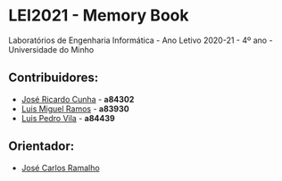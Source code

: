 # LEI2021 - Memory Book
  Laboratórios de Engenharia Informática - Ano Letivo 2020-21 - 4º ano - Universidade do Minho

## Contribuidores:
 - [José Ricardo Cunha](https://github.com/ricsmc) - __a84302__
 - [Luis Miguel Ramos](https://github.com/LuisRamos99) - __a83930__
 - [Luis Pedro Vila](https://github.com/LuisVila99) - __a84439__
 
## Orientador:
 - [José Carlos Ramalho](http://www4.di.uminho.pt/~jcr/index.html)
